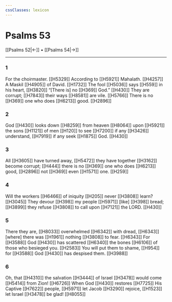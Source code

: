 ```yaml
---
cssClasses: lexicon
---
```


# Psalms 53

[[Psalms 52|←]] • [[Psalms 54|→]]

---

### 1
For the choirmaster. [[H5329]] According to [[H5921]] Mahalath. [[H4257]] A Maskil [[H4905]] of David. [[H1732]] The fool [[H5036]] says [[H559]] in his heart, [[H3820]] “[There is] no [[H369]] God.” [[H430]] They are corrupt; [[H7843]] their ways [[H8581]] are vile. [[H5766]] There is no [[H369]] one who does [[H6213]] good. [[H2896]]

### 2
God [[H430]] looks down [[H8259]] from heaven [[H8064]] upon [[H5921]] the sons [[H1121]] of men [[H120]] to see [[H7200]] if any [[H3426]] understand, [[H7919]] if any seek [[H1875]] God. [[H430]]

### 3
All [[H3605]] have turned away, [[H5472]] they have together [[H3162]] become corrupt; [[H444]] there is no [[H369]] one who does [[H6213]] good, [[H2896]] not [[H369]] even [[H1571]] one. [[H259]]

### 4
Will the workers [[H6466]] of iniquity [[H205]] never [[H3808]] learn? [[H3045]] They devour [[H398]] my people [[H5971]] [like] [[H398]] bread; [[H3899]] they refuse [[H3808]] to call upon [[H7121]] the LORD. [[H430]]

### 5
There they are, [[H8033]] overwhelmed [[H6342]] with dread, [[H6343]] [where] there was [[H1961]] nothing [[H3808]] to fear. [[H6343]] For [[H3588]] God [[H430]] has scattered [[H6340]] the bones [[H6106]] of those who besieged you. [[H2583]] You will put them to shame, [[H954]] for [[H3588]] God [[H430]] has despised them. [[H3988]]

### 6
Oh, that [[H4310]] the salvation [[H3444]] of Israel [[H3478]] would come [[H5414]] from Zion! [[H6726]] When God [[H430]] restores [[H7725]] His Captive [[H7622]] people, [[H5971]] let Jacob [[H3290]] rejoice, [[H1523]] let Israel [[H3478]] be glad! [[H8055]]


